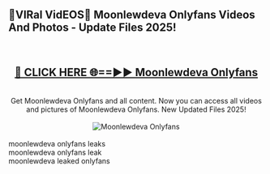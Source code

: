<h2>🔴VIRal VidEOS🔴 Moonlewdeva Onlyfans Videos And Photos - Update Files 2025!</h2>
<br>
<div align="center">
<h2><a href="https://virallinks.top/odZfE0" rel="nofollow">🔴 CLICK HERE 🌐==►► Moonlewdeva Onlyfans</a></h2>
<br>
Get Moonlewdeva Onlyfans and all content. Now you can access all videos and pictures of Moonlewdeva Onlyfans. New Updated Files 2025!
<br>
<br>
<a href="https://virallinks.top/odZfE0" rel="nofollow" data-target="animated-image.originalLink"><img src="https://i.imgur.com/dJHk4Zq.gif)" alt="Moonlewdeva Onlyfans" style="max-width: 100%; display: inline-block;" data-target="animated-image.originalImage"></a>
</div>
<br>
moonlewdeva onlyfans leaks<br>
moonlewdeva onlyfans leak<br>
moonlewdeva leaked onlyfans